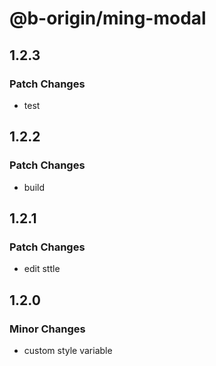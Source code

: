 # @b-origin/ming-modal

## 1.2.3

### Patch Changes

- test

## 1.2.2

### Patch Changes

- build

## 1.2.1

### Patch Changes

- edit sttle

## 1.2.0

### Minor Changes

- custom style variable
